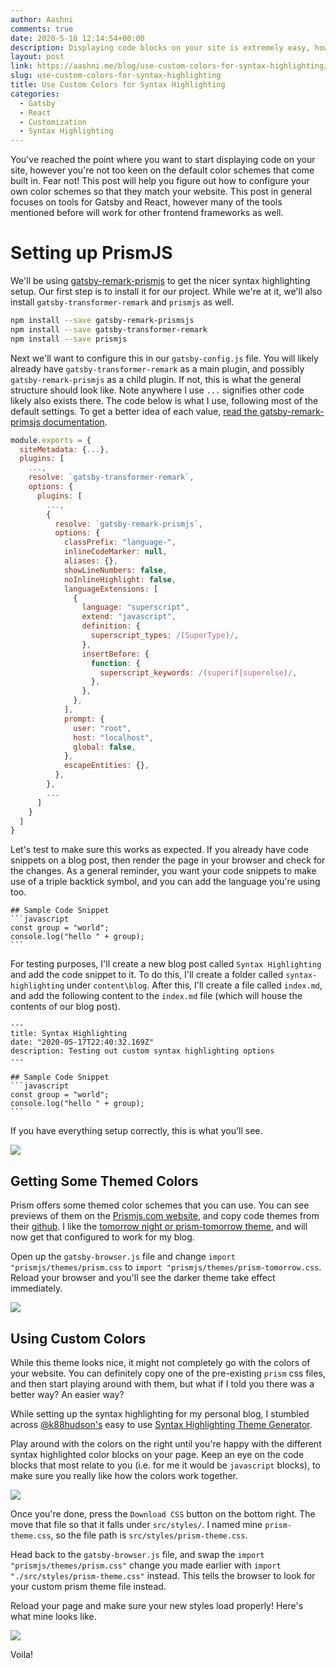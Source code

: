 ```yaml
---
author: Aashni
comments: true
date: 2020-5-18 12:14:54+00:00
description: Displaying code blocks on your site is extremely easy, however making the code blocks match your theme gets a little harder. This guide shows your how to quickly and easily use your own custom colors.
layout: post
link: https://aashni.me/blog/use-custom-colors-for-syntax-highlighting/
slug: use-custom-colors-for-syntax-highlighting
title: Use Custom Colors for Syntax Highlighting
categories:
  - Gatsby
  - React
  - Customization
  - Syntax Highlighting
---
```


You've reached the point where you want to start displaying code on your site, however you're not too keen on the default color schemes that come built in. Fear not! This post will help you figure out how to configure your own color schemes so that they match your website. This post in general focuses on tools for Gatsby and React, however many of the tools mentioned before will work for other frontend frameworks as well.

# Setting up PrismJS
We'll be using [gatsby-remark-prismjs](https://www.gatsbyjs.org/packages/gatsby-remark-prismjs/) to get the nicer syntax highlighting setup. Our first step is to install it for our project. While we're at it, we'll also install `gatsby-transformer-remark` and `prismjs` as well.

```bash
npm install --save gatsby-remark-prismsjs
npm install --save gatsby-transformer-remark
npm install --save prismjs
```

Next we'll want to configure this in our `gatsby-config.js` file. You will likely already have `gatsby-transformer-remark` as a main plugin, and possibly `gatsby-remark-prismjs` as a child plugin. If not, this is what the general structure should look like. Note anywhere I use `...` signifies other code likely also exists there. The code below is what I use, following most of the default settings. To get a better idea of each value, [read the gatsby-remark-primsjs documentation](https://www.gatsbyjs.org/packages/gatsby-remark-prismjs/).

```javascript
module.exports = {
  siteMetadata: {...},
  plugins: [
    ...,
    resolve: `gatsby-transformer-remark`,
    options: {
      plugins: [
        ...,
        {
          resolve: `gatsby-remark-prismjs`,
          options: {
            classPrefix: "language-",
            inlineCodeMarker: null,
            aliases: {},
            showLineNumbers: false,
            noInlineHighlight: false,
            languageExtensions: [
              {
                language: "superscript",
                extend: "javascript",
                definition: {
                  superscript_types: /(SuperType)/,
                },
                insertBefore: {
                  function: {
                    superscript_keywords: /(superif|superelse)/,
                  },
                },
              },
            ],
            prompt: {
              user: "root",
              host: "localhost",
              global: false,
            },
            escapeEntities: {},
          },
        },
        ...
      ]
    }
  ]
}
```

Let's test to make sure this works as expected. If you already have code snippets on a blog post, then render the page in your browser and check for the changes. As a general reminder, you want your code snippets to make use of a triple backtick symbol, and you can add the language you're using too.

    ## Sample Code Snippet
    ```javascript
    const group = "world";
    console.log("hello " + group);
    ```

For testing purposes, I'll create a new blog post called `Syntax Highlighting` and add the code snippet to it. To do this, I'll create a folder called `syntax-highlighting` under `content\blog`. After this, I'll create a file called `index.md`, and add the following content to the `index.md` file (which will house the contents of our blog post).

    ---
    title: Syntax Highlighting
    date: "2020-05-17T22:40:32.169Z"
    description: Testing out custom syntax highlighting options
    ---

    ## Sample Code Snippet
    ```javascript
    const group = "world";
    console.log("hello " + group);
    ```

If you have everything setup correctly, this is what you'll see.

[![](./syntax-highlighting-01.png)](./syntax-highlighting-01.png)

## Getting Some Themed Colors

Prism offers some themed color schemes that you can use. You can see previews of them on the [Prismjs.com website](https://prismjs.com/), and copy code themes from their [github](https://github.com/PrismJS/prism/tree/1d5047df37aacc900f8270b1c6215028f6988eb1/themes). I like the [tomorrow night or prism-tomorrow theme](https://github.com/PrismJS/prism/blob/1d5047df37aacc900f8270b1c6215028f6988eb1/themes/prism-tomorrow.css), and will now get that configured to work for my blog.

Open up the `gatsby-browser.js` file and change `import "prismjs/themes/prism.css` to `import "prismjs/themes/prism-tomorrow.css`. Reload your browser and you'll see the darker theme take effect immediately.

[![](./syntax-highlighting-02.png)](./syntax-highlighting-02.png)

## Using Custom Colors

While this theme looks nice, it might not completely go with the colors of your website. You can definitely copy one of the pre-existing `prism` css files, and then start playing around with them, but what if I told you there was a better way? An easier way?

While setting up the syntax highlighting for my personal blog, I stumbled across [@k88hudson's](https://twitter.com/k88hudson) easy to use [Syntax Highlighting Theme Generator](http://k88hudson.github.io/syntax-highlighting-theme-generator/www/).

Play around with the colors on the right until you're happy with the different syntax highlighted color blocks on your page. Keep an eye on the code blocks that most relate to you (i.e. for me it would be `javascript` blocks), to make sure you really like how the colors work together. 

[![](./syntax-highlighting-03.png)](./syntax-highlighting-03.png)

Once you're done, press the `Download CSS` button on the bottom right. The move that file so that it falls under `src/styles/`. I named mine `prism-theme.css`, so the file path is `src/styles/prism-theme.css`.

Head back to the `gatsby-browser.js` file, and swap the `import "prismjs/themes/prism.css"` change you made earlier with `import "./src/styles/prism-theme.css"` instead. This tells the browser to look for your custom prism theme file instead.

Reload your page and make sure your new styles load properly! Here's what mine looks like.

[![](./syntax-highlighting-04.png)](./syntax-highlighting-04.png)

Voila! 